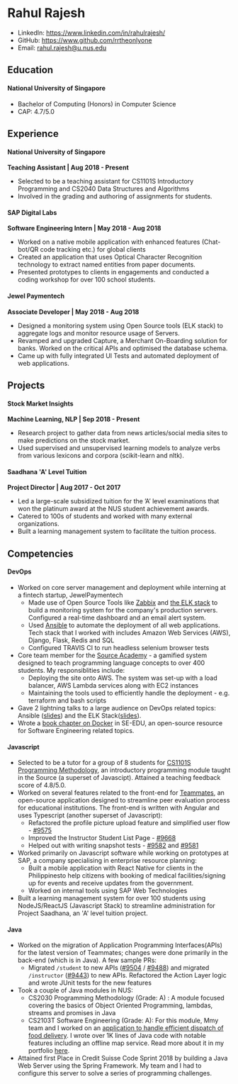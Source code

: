 # Rahul Rajesh
- LinkedIn: https://www.linkedin.com/in/rahulrajesh/
- GitHub: https://www.github.com/rrtheonlyone
- Email: rahul.rajesh@u.nus.edu

## Education
#### National University of Singapore
- Bachelor of Computing (Honors) in Computer Science 
- CAP: 4.7/5.0

## Experience 
#### National University of Singapore
__Teaching Assistant | Aug 2018 - Present__
- Selected to be a teaching assistant for CS1101S Introductory Programming and CS2040 Data Structures and Algorithms
- Involved in the grading and authoring of assignments for students.

#### SAP Digital Labs
__Software Engineering Intern | May 2018 - Aug 2018__
- Worked on a native mobile application with enhanced features (Chat-bot/QR code tracking etc.) for global clients
- Created an application that uses Optical Character Recognition technology to extract named entities from paper documents.
- Presented prototypes to clients in engagements and conducted a coding
workshop for over 100 school students.

#### Jewel Paymentech
__Associate Developer | May 2018 - Aug 2018__
- Designed a monitoring system using Open Source tools (ELK stack) to
aggregate logs and monitor resource usage of Servers.
- Revamped and upgraded Capture, a Merchant On-Boarding solution for banks. Worked on the critical APIs and optimised the database schema.
- Came up with fully integrated UI Tests and automated deployment of web
applications.

## Projects
#### Stock Market Insights
__Machine Learning, NLP | Sep 2018 - Present__
- Research project to gather data from news articles/social media sites to make predictions on the stock market.
- Used supervised and unsupervised learning models to analyze verbs from
various lexicons and corpora (scikit-learn and nltk).

#### Saadhana 'A' Level Tuition
__Project Director | Aug 2017 - Oct 2017__
- Led a large-scale subsidized tuition for the ’A’ level examinations that won the platinum award at the NUS student achievement awards.
- Catered to 100s of students and worked with many external organizations.
- Built a learning management system to facilitate the tuition process.

## Competencies 

#### DevOps
- Worked on core server management and deployment while interning at a fintech startup, JewelPaymentech
    - Made use of Open Source Tools like [Zabbix](https://www.zabbix.com/) and [the ELK stack](https://www.elastic.co/elk-stack) to build a monitoring system for the company's production servers. Configured a real-time dashboard and an email alert system.
    - Used [Ansible](https://www.ansible.com/) to automate the deployment of all web applications. Tech stack that I worked with includes Amazon Web Services (AWS), Django, Flask, Redis and SQL 
    - Configured TRAVIS CI to run headless selenium browser tests
- Core team member for the [Source Academy](https://sourceacademy.nus.edu.sg/) - a gamified system designed to teach programming language concepts to over 400 students. My responsiblities include:
    - Deploying the site onto AWS. The system was set-up with a load balancer, AWS Lambda services along with EC2 instances
    - Maintaining the tools used to efficiently handle the deployment - e.g. terraform and bash scripts
- Gave 2 lightning talks to a large audience on DevOps related topics: Ansible ([slides](https://github.com/nus-cs3281/2019/issues/20)) and the ELK Stack([slides](https://github.com/nus-cs3281/2019/issues/68)). 
- Wrote a [book chapter on Docker](https://se-education.org/learningresources/contents/docker/Docker.html) in SE-EDU, an open-source resource for Software Engineering related topics.

#### Javascript
- Selected to be a tutor for a group of 8 students for [CS1101S Programming Methodology](https://ivle.nus.edu.sg/V1/lms/public/view_moduleoutline.aspx?CourseID=88939D88-A031-4919-8F8E-15D02CA33D9B&ClickFrom=StuViewBtn), an introductory programming module taught in the Source (a superset of Javascipt). Attained a teaching feedback score of 4.8/5.0.
- Worked on several features related to the front-end for [Teammates](https://github.com/TEAMMATES/teammates), an open-source application designed to streamline peer evaluation process for educational institutions. The front-end is written with Angular and uses Typescript (another superset of Javascript):
    - Refactored the profile picture upload feature and simplified user flow - [#9575](https://github.com/TEAMMATES/teammates/pull/9575)
    - Improved the Instructor Student List Page - [#9668](https://github.com/TEAMMATES/teammates/pull/9668)
    - Helped out with writing snapshot tests - [#9582](https://github.com/TEAMMATES/teammates/pull/9582) and [#9581](https://github.com/TEAMMATES/teammates/pull/9581)
- Worked primarily on Javascript software while working on prototypes at SAP, a company specialising in enterprise resource planning:
    - Built a mobile application with React Native for clients in the Philippinesto help citizens with booking of medical facilities/signing up for events and receive updates from the government.
    - Worked on internal tools using SAP Web Technologies 
- Built a learning management system for over 100 students using NodeJS/ReactJS (Javascript Stack) to streamline administration for Project Saadhana, an 'A' level tuition project.

#### Java
- Worked on the migration of Application Programming Interfaces(APIs) for the latest version of Teammates; changes were done primarily in the back-end (which is in Java). A few sample PRs:
    - Migrated `/student` to new APIs ([#9504](https://github.com/TEAMMATES/teammates/pull/9504) / [#9488](https://github.com/TEAMMATES/teammates/pull/9488)) and migrated `/instructor` ([#9443](https://github.com/TEAMMATES/teammates/pull/9443)) to new APIs. Refactored the Action Layer logic and wrote JUnit tests for the new features
- Took a couple of Java modules in NUS:
    - CS2030 Programming Methodology (Grade: A) : A module focused covering the basics of Object Oriented Programming, lambdas, streams and promises in Java
    - CS2103T Software Engineering (Grade: A): For this module, Mmy team and I worked on an [application to handle efficient dispatch of food delivery](https://github.com/CS2103-AY1819S1-T16-3/main/). I wrote over 1K lines of Java code with notable features including an offline map service. Read more about it in my portfolio [here](https://github.com/CS2103-AY1819S1-T16-3/main/blob/master/docs/team/rrtheonlyone.adoc).
- Attained first Place in  Credit Suisse Code Sprint 2018 by building a Java Web Server using the Spring Framework. My team and I had to configure this server to solve a series of programming challenges. 
